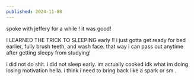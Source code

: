 ```yaml
---
published: 2024-11-08
---
```


spoke with jeffery for a while ! it was good!

I LEARNED THE TRICK TO SLEEPING early !! i just gotta get ready for bed earlier, fully brush teeth, and wash face. that way i can pass out anytime after getting sleepy from studying!

i did not do shit. i did not sleep early. im actually cooked idk what im doing 
losing motivation hella. i think i need to bring back like a spark or sm .